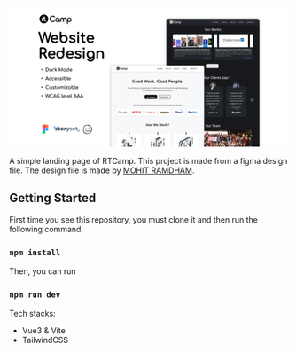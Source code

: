 ![](./src/assets/thumbnail.jpg)

A simple landing page of RTCamp. This project is made from a figma design file. The design file is made by [MOHIT RAMDHAM](https://www.figma.com/community/file/1237017696609995644/RT_Camp-Website-Redesign).

## Getting Started

First time you see this repository, you must clone it and then run the following command:

### `npm install`

Then, you can run

### `npm run dev`

Tech stacks:

-   Vue3 & Vite
-   TailwindCSS
